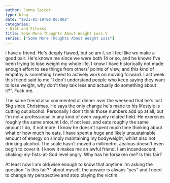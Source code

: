 ```yaml
---
author: Jonny Spicer
type: blog
date: "2021-01-19T00:00:00Z"
categories:
- Diet and Fitness
title: Some More Thoughts About Weight Loss V
series: ["Some More Thoughts About Weight Loss"]
---
```

I have a friend. He's deeply flawed, but so am I, so I feel like we make a good pair. He's known me since we were both 14 or so, and he knows I've been trying to lose weight my whole
life. I know I have historically not made enough effort to see things from others' points of view, and this kind of empathy is something I need to actively work on moving forward. Last
week this friend said to me "I don't understand people who keep saying they want to lose weight, why don't they talk less and actually do something about it?". Fuck me.

The same friend also commented at dinner over the weekend that he's lost 5kg since Christmas. He says the only change he's made to his lifestyle is cutting out alcohol. Personally
I don't think those numbers add up at all, but I'm not a professional in any kind of even vaguely related field. He exercises roughly the same amount I do, if not less, and eats
roughly the same amount I do, if not more. I know he doesn't spent much time thinking about what or how much he eats. I have spent a huge and likely unsustainable amount of energy
on simply maintaining my bodyweight, whilst also not drinking alcohol. The scale hasn't moved a millimetre. Jealous doesn't even begin to cover it. I know it makes me an awful friend.
I am incandescent, shaking-my-fists-at-God level angry. Why has he forsaken me? Is this fair?

At least now I am old/wise enough to know that anytime I'm asking the question "is this fair?" about myself, the answer is always "yes" and I need to change my perspective and stop
playing the victim.
